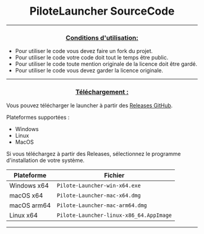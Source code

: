 <h1 align="center">PiloteLauncher SourceCode</h1>

---
### **<ins><p align="center">Conditions d'utilisation:</p>**
- Pour utiliser le code vous devez faire un fork du projet.
- Pour utiliser le code votre code doit tout le temps être public.
- Pour utiliser le code toute mention originale de la licence doit être gardé.
- Pour utiliser le code vous devez garder la licence originale.

---

### **<ins><p align="center">Téléchargement :</p>**

Vous pouvez télécharger le launcher à partir des [Releases GitHub](../../../releases).

Plateformes supportées :

- Windows 
- Linux
- MacOS

Si vous téléchargez à partir des Releases, sélectionnez le programme d'installation de votre système.

 Plateforme | Fichier |
| -------- | ---- |
| Windows x64 | `Pilote-Launcher-win-x64.exe ` |
| macOS x64 | `Pilote-Launcher-mac-x64.dmg` |
| macOS arm64 | `Pilote-Launcher-mac-arm64.dmg` |
| Linux x64 | `Pilote-Launcher-linux-x86_64.AppImage` |

---

